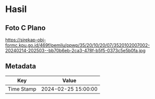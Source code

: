 # Hasil

## Foto C Plano

https://sirekap-obj-formc.kpu.go.id/469f/pemilu/ppwp/35/20/10/20/07/3520102007002-20240214-202503--bb70b6eb-2ca3-478f-b5f5-0373c5e5b0fa.jpg


## Metadata

| Key        | Value               |
| ---------- | ------------------- |
| Time Stamp | 2024-02-25 15:00:00 |



